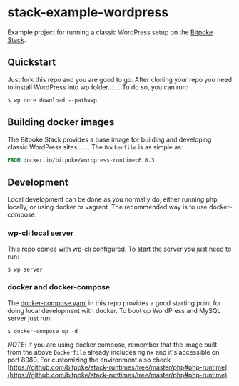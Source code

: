 stack-example-wordpress
===

Example project for running a classic WordPress setup on
the [Bitpoke Stack](https://www.bitpoke.io/stack/).

## Quickstart

Just fork this repo and you are good to go. After cloning your repo you need to
install WordPress into wp folder....... To do so, you can run:

```console
$ wp core download --path=wp
```

## Building docker images

The Bitpoke Stack provides a base image for building and developing classic
WordPress sites....... The `Dockerfile` is as simple as:

```Dockerfile
FROM docker.io/bitpoke/wordpress-runtime:6.0.3
```

## Development

Local development can be done as you normally do, either running php locally,
or using docker or vagrant. The recommended way is to use docker-compose.

### wp-cli local server

This repo comes with wp-cli configured. To start the server you just need to
run:

```console
$ wp server
```

### docker and docker-compose

The [docker-compose.yaml](docker-compose.yaml) in this repo provides a good
starting point for doing local development with docker. To boot up WordPress and
MySQL server just run:

```console
$ docker-compose up -d
```

_NOTE_: If you are using docker compose, remember that the image built from the
above `Dockerfile` already includes nginx and it's accessible on port 8080. For
customizing the environment also check
[https://github.com/bitpoke/stack-runtimes/tree/master/php#php-runtime](https://github.com/bitpoke/stack-runtimes/tree/master/php#php-runtime).
